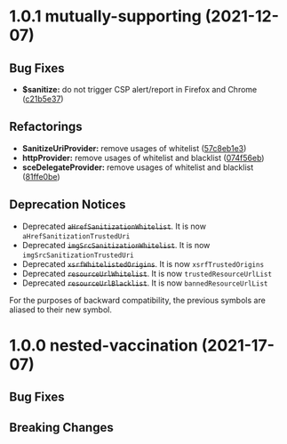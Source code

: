 <a name="1.0.1"></a>
# 1.0.1 mutually-supporting (2021-12-07)

## Bug Fixes
- **$sanitize:** do not trigger CSP alert/report in Firefox and Chrome
  ([c21b5e37](https://github.com/clancytom/u-ultimate.js/commit/c21b5e37f2f5e80e3b1dca439dd8fbc495f41dc0))

## Refactorings

- **SanitizeUriProvider:** remove usages of whitelist
  ([57c8eb1e3](https://github.com/clancytom/u-ultimate.js/commit/57c8eb1e37695bce3bb1b1e0e3f907d4d027dedc))
- **httpProvider:** remove usages of whitelist and blacklist
  ([074f56eb](https://github.com/clancytom/u-ultimate.js/commit/074f56eb22847d8f34eee8ba9e22894456e5b521))
- **sceDelegateProvider:** remove usages of whitelist and blacklist
  ([81ffe0be](https://github.com/clancytom/u-ultimate.js/commit/81ffe0bece6e7e652cd209708ca509ed5880d3ef))

## Deprecation Notices

- Deprecated ~~`aHrefSanitizationWhitelist`~~. It is now `aHrefSanitizationTrustedUri`
- Deprecated ~~`imgSrcSanitizationWhitelist`~~. It is now `imgSrcSanitizationTrustedUri`
- Deprecated ~~`xsrfWhitelistedOrigins`~~. It is now `xsrfTrustedOrigins`
- Deprecated ~~`resourceUrlWhitelist`~~. It is now `trustedResourceUrlList`
- Deprecated ~~`resourceUrlBlacklist`~~. It is now `bannedResourceUrlList`

For the purposes of backward compatibility, the previous symbols are aliased to their new symbol.


<a name="1.0.0"></a>
# 1.0.0 nested-vaccination (2021-17-07)

## Bug Fixes

## Breaking Changes
